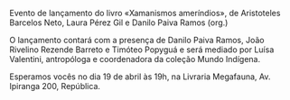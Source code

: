 Evento de lançamento do livro «Xamanismos ameríndios», de Aristoteles Barcelos Neto, Laura Pérez Gil e 
Danilo Paiva Ramos (org.)

O lançamento contará com a presença de Danilo Paiva Ramos, João Rivelino Rezende Barreto e Timóteo Popyguá e será mediado por Luísa Valentini, antropóloga e coordenadora da coleção Mundo Indígena.

Esperamos vocês no dia 19 de abril às 19h, na Livraria Megafauna, Av. Ipiranga 200, República.


